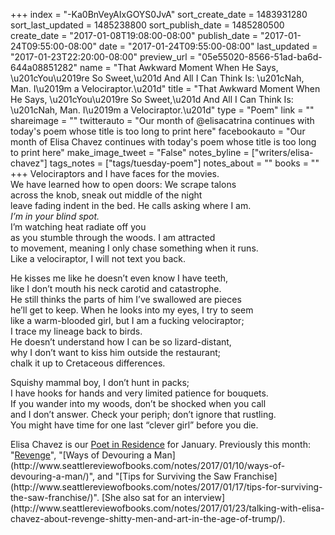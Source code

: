 +++
index = "-Ka0BnVeyAIxGOYS0JvA"
sort_create_date = 1483931280
sort_last_updated = 1485238800
sort_publish_date = 1485280500
create_date = "2017-01-08T19:08:00-08:00"
publish_date = "2017-01-24T09:55:00-08:00"
date = "2017-01-24T09:55:00-08:00"
last_updated = "2017-01-23T22:20:00-08:00"
preview_url = "05e55020-8566-51ad-ba6d-644a08851282"
name = "That Awkward Moment When He Says, \u201cYou\u2019re So Sweet,\u201d And All I Can Think Is: \u201cNah, Man. I\u2019m a Velociraptor.\u201d"
title = "That Awkward Moment When He Says, \u201cYou\u2019re So Sweet,\u201d And All I Can Think Is: \u201cNah, Man. I\u2019m a Velociraptor.\u201d"
type = "Poem"
link = ""
shareimage = ""
twitterauto = "Our month of @elisacatrina continues with today's poem whose title is too long to print here"
facebookauto = "Our month of Elisa Chavez continues with today's poem whose title is too long to print here"
make_image_tweet = "False"
notes_byline = ["writers/elisa-chavez"]
tags_notes = ["tags/tuesday-poem"]
notes_about = ""
books = ""
+++
Velociraptors and I have faces for the movies.<br>
We have learned how to open doors: We scrape talons<br>
across the knob, sneak out middle of the night<br>
leave fading indent in the bed. He calls asking where I am.<br>
_I’m in your blind spot._<br>
I’m watching heat radiate off you<br>
as you stumble through the woods. I am attracted<br>
to movement, meaning I only chase something when it runs.<br>
Like a velociraptor, I will not text you back.

He kisses me like he doesn’t even know I have teeth,<br>
like I don’t mouth his neck carotid and catastrophe.<br>
He still thinks the parts of him I’ve swallowed are pieces<br>
he’ll get to keep. When he looks into my eyes, I try to seem<br>
like a warm-blooded girl, but I am a fucking velociraptor;<br>
I trace my lineage back to birds.<br>
He doesn’t understand how I can be so lizard-distant,<br>
why I don’t want to kiss him outside the restaurant;<br>
chalk it up to Cretaceous differences.

Squishy mammal boy, I don’t hunt in packs;<br>
I have hooks for hands and very limited patience for bouquets.<br>
If you wander into my woods, don’t be shocked when you call<br>
and I don’t answer. Check your periph; don’t ignore that rustling.<br>
You might have time for one last “clever girl” before you die.

<p class="poem-footer">Elisa Chavez is our <a href="http://www.seattlereviewofbooks.com/notes/2017/01/03/introducing-our-new-poet-in-residence-program/" title="The Seattle Review of Books - Introducing our new Poet in Residence program">Poet in Residence</a> for January. Previously this month: "<a href="http://www.seattlereviewofbooks.com/notes/2017/01/03/revenge/" title="The Seattle Review of Books - Revenge">Revenge</a>", "[Ways of Devouring a Man](http://www.seattlereviewofbooks.com/notes/2017/01/10/ways-of-devouring-a-man/)", and "[Tips for Surviving the Saw Franchise](http://www.seattlereviewofbooks.com/notes/2017/01/17/tips-for-surviving-the-saw-franchise/)". [She also sat for an interview](http://www.seattlereviewofbooks.com/notes/2017/01/23/talking-with-elisa-chavez-about-revenge-shitty-men-and-art-in-the-age-of-trump/).</p>